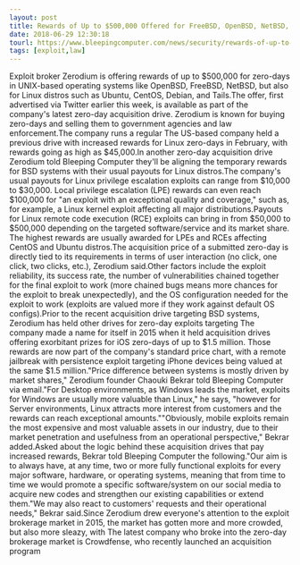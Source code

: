 ```yaml
---
layout: post
title: Rewards of Up to $500,000 Offered for FreeBSD, OpenBSD, NetBSD, Linux Zero-Days
date: 2018-06-29 12:30:18
tourl: https://www.bleepingcomputer.com/news/security/rewards-of-up-to-500-000-offered-for-freebsd-openbsd-netbsd-linux-zero-days/
tags: [exploit,law]
---
```

Exploit broker Zerodium is offering rewards of up to $500,000 for zero-days in UNIX-based operating systems like OpenBSD, FreeBSD, NetBSD, but also for Linux distros such as Ubuntu, CentOS, Debian, and Tails.The offer, first advertised via Twitter earlier this week, is available as part of the company's latest zero-day acquisition drive. Zerodium is known for buying zero-days and selling them to government agencies and law enforcement.The company runs a regular The US-based company held a previous drive with increased rewards for Linux zero-days in February, with rewards going as high as $45,000.In another zero-day acquisition drive Zerodium told Bleeping Computer they'll be aligning the temporary rewards for BSD systems with their usual payouts for Linux distros.The company's usual payouts for Linux privilege escalation exploits can range from $10,000 to $30,000. Local privilege escalation (LPE) rewards can even reach $100,000 for "an exploit with an exceptional quality and coverage," such as, for example, a Linux kernel exploit affecting all major distributions.Payouts for Linux remote code execution (RCE) exploits can bring in from $50,000 to $500,000 depending on the targeted software/service and its market share. The highest rewards are usually awarded for LPEs and RCEs affecting CentOS and Ubuntu distros.The acquisition price of a submitted zero-day is directly tied to its requirements in terms of user interaction (no click, one click, two clicks, etc.), Zerodium said.Other factors include the exploit reliability, its success rate, the number of vulnerabilities chained together for the final exploit to work (more chained bugs means more chances for the exploit to break unexpectedly), and the OS configuration needed for the exploit to work (exploits are valued more if they work against default OS configs).Prior to the recent acquisition drive targeting BSD systems, Zerodium has held other drives for zero-day exploits targeting The company made a name for itself in 2015 when it held acquisition drives offering exorbitant prizes for iOS zero-days of up to $1.5 million. Those rewards are now part of the company's standard price chart, with a remote jailbreak with persistence exploit targeting iPhone devices being valued at the same $1.5 million."Price difference between systems is mostly driven by market shares," Zerodium founder Chaouki Bekrar told Bleeping Computer via email."For Desktop environments, as Windows leads the market, exploits for Windows are usually more valuable than Linux," he says, "however for Server environments, Linux attracts more interest from customers and the rewards can reach exceptional amounts.""Obviously, mobile exploits remain the most expensive and most valuable assets in our industry, due to their market penetration and usefulness from an operational perspective," Bekrar added.Asked about the logic behind these acquisition drives that pay increased rewards, Bekrar told Bleeping Computer the following."Our aim is to always have, at any time, two or more fully functional exploits for every major software, hardware, or operating systems, meaning that from time to time we would promote a specific software/system on our social media to acquire new codes and strengthen our existing capabilities or extend them."We may also react to customers' requests and their operational needs," Bekrar said.Since Zerodium drew everyone's attention to the exploit brokerage market in 2015, the market has gotten more and more crowded, but also more sleazy, with The latest company who broke into the zero-day brokerage market is Crowdfense, who recently launched an acquisition program 